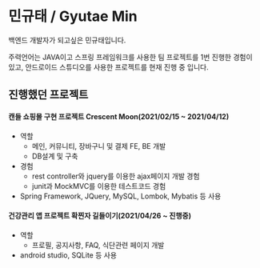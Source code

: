 # 민규태 / Gyutae Min

백엔드 개발자가 되고싶은 민규태입니다.

주력언어는 JAVA이고 스프링 프레임워크를 사용한 팀 프로젝트를 1번 진행한 경험이 있고, 안드로이드 스튜디오를 사용한 프로젝트를 현재 진행 중 입니다.



## 진행했던 프로젝트

#### 캔들 쇼핑몰 구현 프로젝트 Crescent Moon(2021/02/15 ~ 2021/04/12)

- 역할
  - 메인, 커뮤니티, 장바구니 및 결제 FE, BE 개발
  - DB설계 및 구축
- 경험
  - rest controller와 jquery를 이용한 ajax페이지 개발 경험
  - junit과 MockMVC를 이용한 테스트코드 경험
- Spring Framework, JQuery, MySQL, Lombok, Mybatis 등 사용

#### 건강관리 앱 프로젝트 확찐자 길들이기(2021/04/26 ~ 진행중)

- 역할
  - 프로필, 공지사항, FAQ, 식단관련 페이지 개발
- android studio, SQLite 등 사용
